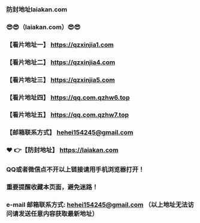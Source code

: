 ### 防封地址laiakan.com
### :sunglasses::sunglasses:（laiakan.com）:sunglasses::sunglasses:
### 【看片地址一】 https://qzxinjia1.com
### 【看片地址二】 https://qzxinjia4.com
### 【看片地址三】 https://qzxinjia5.com
### 【看片地址四】 https://qq.com.qzhw6.top
### 【看片地址五】 https://qq.com.qzhw7.top
### 【邮箱联系方式】  hehei154245@gmail.com
### :heart: :point_right:【防封地址】  https://laiakan.com
### QQ或者微信点不开以上链接请用手机浏览器打开！
### 重要提醒收藏本页面，避免迷路！
### e-mail 邮箱联系方式: hehei154245@gmail.com （以上地址无法访问请发送任意内容获取最新地址）
